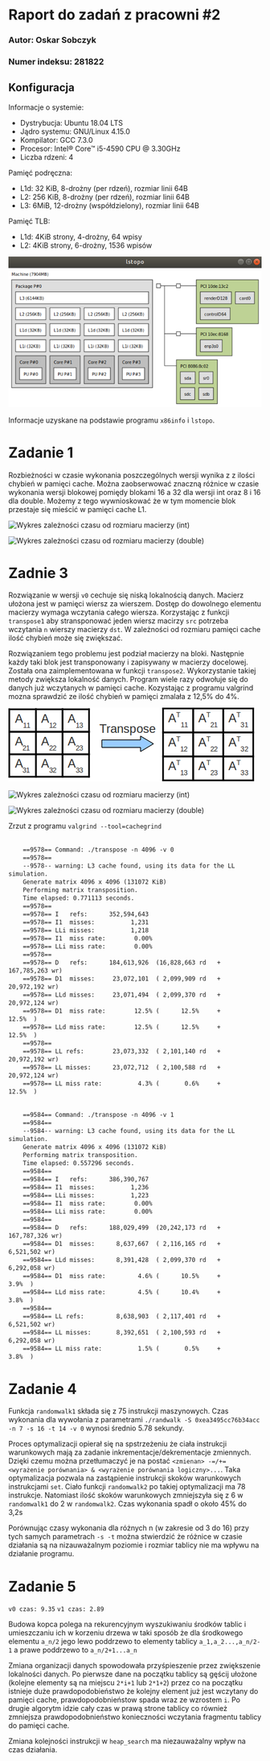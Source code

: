 # Raport do zadań z pracowni #2

 ### Autor: Oskar Sobczyk
 ### Numer indeksu: 281822

Konfiguracja
---

Informacje o systemie:
 - Dystrybucja: Ubuntu 18.04 LTS
 - Jądro systemu: GNU/Linux 4.15.0
 - Kompilator: GCC 7.3.0
 - Procesor: Intel® Core™ i5-4590 CPU @ 3.30GHz
 - Liczba rdzeni: 4

Pamięć podręczna:
 * L1d: 32 KiB, 8-drożny (per rdzeń), rozmiar linii 64B
 * L2: 256 KiB, 8-drożny (per rdzeń), rozmiar linii 64B
 * L3: 6MiB, 12-drożny (współdzielony), rozmiar linii 64B

Pamięć TLB:
 * L1d: 4KiB strony, 4-drożny, 64 wpisy
 * L2: 4KiB strony, 6-drożny, 1536 wpisów

 ![Zrzut z porgamu lstopo](img/memory.png)


 Informacje uzyskane na podstawie programu `x86info` i `lstopo`.

# Zadanie 1

Rozbieżności w czasie wykonania poszczególnych wersji wynika z z ilości chybień w pamięci cache.
Można zaobserwować znaczną różnice w czasie wykonania wersji blokowej pomiędy blokami 16 a 32 dla wersji int oraz 8 i 16 dla double. Możemy z tego wywnioskować że w tym momencie blok przestaje się mieścić w pamięci cache L1. 

![Wykres zależności czasu od rozmiaru macierzy (int)](zad1int.png)


![Wykres zależności czasu od rozmiaru macierzy (double)](zad1double.png)

# Zadnie 3

Rozwiązanie w wersji `v0` cechuje się niską lokalnością danych. Macierz ułożona jest w pamięci wiersz za wierszem.
Dostęp do dowolnego elementu macierzy wymaga wczytania całego wiersza. Korzystając z funkcji `transpose1` 
aby stransponować jeden wiersz macirzy `src` potrzeba wczytania `n` wierszy macierzy `dst`.
W zależności od rozmiaru pamięci cache ilość chybień może się zwiększać.

Rozwiązaniem tego problemu jest podział macierzy na bloki. Następnie każdy taki blok jest transponowany i zapisywany w macierzy docelowej.
Została ona zaimplementowana w funkcji `transpose2`. Wykorzystanie takiej metody zwiększa lokalność danych.
Program wiele razy odwołuje się do danych już wczytanych w pamięci cache. Kozystając z programu valgrind mozna sprawdzić ze ilość chybień w pamięci zmalała z 12,5% do 4%. 

![Transpozycja macierzy blokowo](img/transpose_block.png)


![Wykres zależności czasu od rozmiaru macierzy (int)](zad3int.png)


![Wykres zależności czasu od rozmiaru macierzy (double)](zad3double.png)

Zrzut z programu `valgrind --tool=cachegrind`

```

    ==9578== Command: ./transpose -n 4096 -v 0
    ==9578== 
    --9578-- warning: L3 cache found, using its data for the LL simulation.
    Generate matrix 4096 x 4096 (131072 KiB)
    Performing matrix transposition.
    Time elapsed: 0.771113 seconds.
    ==9578== 
    ==9578== I   refs:      352,594,643
    ==9578== I1  misses:          1,231
    ==9578== LLi misses:          1,218
    ==9578== I1  miss rate:        0.00%
    ==9578== LLi miss rate:        0.00%
    ==9578== 
    ==9578== D   refs:      184,613,926  (16,828,663 rd   + 167,785,263 wr)
    ==9578== D1  misses:     23,072,101  ( 2,099,909 rd   +  20,972,192 wr)
    ==9578== LLd misses:     23,071,494  ( 2,099,370 rd   +  20,972,124 wr)
    ==9578== D1  miss rate:        12.5% (      12.5%     +        12.5%  )
    ==9578== LLd miss rate:        12.5% (      12.5%     +        12.5%  )
    ==9578== 
    ==9578== LL refs:        23,073,332  ( 2,101,140 rd   +  20,972,192 wr)
    ==9578== LL misses:      23,072,712  ( 2,100,588 rd   +  20,972,124 wr)
    ==9578== LL miss rate:          4.3% (       0.6%     +        12.5%  )

```

```

    ==9584== Command: ./transpose -n 4096 -v 1
    ==9584== 
    --9584-- warning: L3 cache found, using its data for the LL simulation.
    Generate matrix 4096 x 4096 (131072 KiB)
    Performing matrix transposition.
    Time elapsed: 0.557296 seconds.
    ==9584== 
    ==9584== I   refs:      386,390,767
    ==9584== I1  misses:          1,236
    ==9584== LLi misses:          1,223
    ==9584== I1  miss rate:        0.00%
    ==9584== LLi miss rate:        0.00%
    ==9584== 
    ==9584== D   refs:      188,029,499  (20,242,173 rd   + 167,787,326 wr)
    ==9584== D1  misses:      8,637,667  ( 2,116,165 rd   +   6,521,502 wr)
    ==9584== LLd misses:      8,391,428  ( 2,099,370 rd   +   6,292,058 wr)
    ==9584== D1  miss rate:         4.6% (      10.5%     +         3.9%  )
    ==9584== LLd miss rate:         4.5% (      10.4%     +         3.8%  )
    ==9584== 
    ==9584== LL refs:         8,638,903  ( 2,117,401 rd   +   6,521,502 wr)
    ==9584== LL misses:       8,392,651  ( 2,100,593 rd   +   6,292,058 wr)
    ==9584== LL miss rate:          1.5% (       0.5%     +         3.8%  )

```
# Zadanie 4

Funkcja `randomwalk1` składa się z 75 instrukcji maszynowych. Czas wykonania dla wywołania z parametrami `./randwalk -S 0xea3495cc76b34acc -n 7 -s 16 -t 14 -v 0` wynosi średnio 5.78 sekundy. 

Proces optymalizacji opierał się na spstrzeżeniu że ciała instrukcji warunkowych mają za zadanie inkrementacje/dekrementacje zmiennych. Dzięki czemu można przetłumaczyć je na postać `<zmienan> -=/+= <wyrażenie porównania> & <wyrażenie porównania logiczny>...`. Taka optymalizacja pozwala na zastąpienie instrukcji skoków warunkowych instrukcjami `set`. Ciało funkcji `randomwalk2` po takiej optymalizacji ma 78 instrukcje. Natomiast ilość skoków warunkowych zmniejszyła się z 6 w `randomwalk1` do 2 w `randomwalk2`. Czas wykonania spadł o około 45% do 3,2s 

Porównując czasy wykonania dla różnych n (w zakresie od 3 do 16) przy tych samych parametrach `-s -t` można stwierdzić że różnice w czasie działania są na nizauważalnym poziomie i rozmiar tablicy nie ma wpływu na działanie programu.

# Zadanie 5
`v0 czas: 9.35`
`v1 czas: 2.89`

Budowa kopca polega na rekurencyjnym wyszukiwaniu środków tablic i umieszczaniu ich w korzeniu drzewa w taki sposób że dla środkowego elementu `a_n/2` jego lewo poddrzewo to elementy tablicy `a_1,a_2...,a_n/2-1` a prawe poddrzewo to `a_n/2+1...a_n`

Zmiana organizacji danych spowodowała przyśpieszenie przez zwiększenie lokalności danych. Po pierwsze dane na początku tablicy są gęścij ułożone (kolejne elementy są na miejscu `2*i+1` lub `2*1+2`) przez co na początku istnieje duże prawdopodobieństwo że kolejny element już jest wczytany do pamięci cache, prawdopodobnieństow spada wraz ze wzrostem `i`. Po drugie algorytm idzie cały czas w prawą strone tablicy co również zmniejsza prawdopodobnieństwo konieczności wczytania fragmentu tablicy do pamięci cache.

Zmiana kolejności instrukcji w `heap_search` ma niezauważalny wpływ na czas działania.